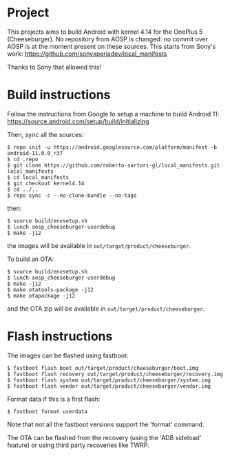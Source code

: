 # Project

This projects aims to build Android with kernel 4.14 for the OnePlus 5 (Cheeseburger).
No repository from AOSP is changed: no commit over AOSP is at the moment present on these sources.
This starts from Sony's work:
https://github.com/sonyxperiadev/local_manifests

Thanks to Sony that allowed this!

# Build instructions
Follow the instructions from Google to setup a machine to build Android 11:
https://source.android.com/setup/build/initializing

Then, sync all the sources:
```
$ repo init -u https://android.googlesource.com/platform/manifest -b android-11.0.0_r37
$ cd .repo
$ git clone https://github.com/roberto-sartori-gl/local_manifests.git local_manifests
$ cd local_manifests
$ git checkout kernel4.14
$ cd ../..
$ repo sync -c --no-clone-bundle --no-tags
```
then:
```
$ source build/envsetup.sh
$ lunch aosp_cheeseburger-userdebug
$ make -j12
```
the images will be available in `out/target/product/cheeseburger`.

To build an OTA:
```
$ source build/envsetup.sh
$ lunch aosp_cheeseburger-userdebug
$ make -j12
$ make otatools-package -j12
$ make otapackage -j12
```
and the OTA zip will be available in `out/target/product/cheeseburger`.

# Flash instructions
The images can be flashed using fastboot:
```
$ fastboot flash boot out/target/product/cheeseburger/boot.img
$ fastboot flash recovery out/target/product/cheeseburger/recovery.img
$ fastboot flash system out/target/product/cheeseburger/system.img
$ fastboot flash vendor out/target/product/cheeseburger/vendor.img
```
Format data if this is a first flash:
```
$ fastboot format userdata
```
Note that not all the fastboot versions support the 'format' command.

The OTA can be flashed from the recovery (using the 'ADB sideload' feature) or using third party recoveries like TWRP.

